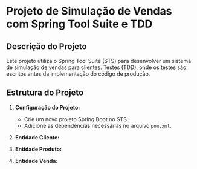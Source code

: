 # Projeto de Simulação de Vendas com Spring Tool Suite e TDD

## Descrição do Projeto

Este projeto utiliza o Spring Tool Suite (STS) para desenvolver um sistema de simulação de vendas para clientes.
Testes (TDD), onde os testes são escritos antes da implementação do código de produção.

## Estrutura do Projeto

1. **Configuração do Projeto:**
   - Crie um novo projeto Spring Boot no STS.
   - Adicione as dependências necessárias no arquivo `pom.xml`.

2. **Entidade Cliente:**
3. **Entidade Produto:**
4. **Entidade Venda:**
   
